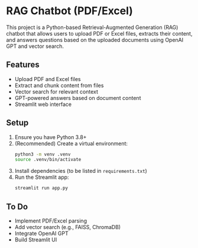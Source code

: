 # RAG Chatbot (PDF/Excel)

This project is a Python-based Retrieval-Augmented Generation (RAG) chatbot that allows users to upload PDF or Excel files, extracts their content, and answers questions based on the uploaded documents using OpenAI GPT and vector search.

## Features
- Upload PDF and Excel files
- Extract and chunk content from files
- Vector search for relevant context
- GPT-powered answers based on document content
- Streamlit web interface

## Setup
1. Ensure you have Python 3.8+
2. (Recommended) Create a virtual environment:
   ```bash
   python3 -m venv .venv
   source .venv/bin/activate
   ```
3. Install dependencies (to be listed in `requirements.txt`)
4. Run the Streamlit app:
   ```bash
   streamlit run app.py
   ```

## To Do
- Implement PDF/Excel parsing
- Add vector search (e.g., FAISS, ChromaDB)
- Integrate OpenAI GPT
- Build Streamlit UI
